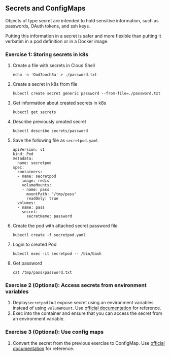 ## Secrets and ConfigMaps

Objects of type secret are intended to hold sensitive information, such as passwords, OAuth tokens, and ssh keys. 

Putting this information in a secret is safer and more flexible than putting it verbatim in a pod definition or in a Docker image.

### Exercise 1: Storing secrets in k8s

1. Create a file with secrets in Cloud Shell 
    ```
    echo -n 'Ood7ooch8a' > ./password.txt
    ```

1. Create a secret in k8s from file
    ```
    kubectl create secret generic password --from-file=./password.txt
    ```

1. Get information about created secrets in k8s
    ```
    kubectl get secrets
    ```

1. Describe previously created secret
    ```
    kubectl describe secrets/password
    ```
    
1. Save the following file as `secretpod.yaml`
    ```
    apiVersion: v1
    kind: Pod
    metadata:
      name: secretpod
    spec:
      containers:
      - name: secretpod
        image: redis
        volumeMounts:
        - name: pass
          mountPath: "/tmp/pass"
          readOnly: true
      volumes:
      - name: pass
        secret:
          secretName: password
    ```

1. Create the pod with attached secret password file
    ```
    kubectl create -f secretpod.yaml
    ```

1. Login to created Pod
    ```
    kubectl exec -it secretpod -- /bin/bash
    ```

1. Get password
    ```
    cat /tmp/pass/password.txt
    ```

### Exercise 2 (Optional): Access secrets from environment variables

1. Deploy`secretpod` but expose secret using an environment variables instead of using `volumeMount`. Use [official documentation](https://kubernetes.io/docs/concepts/configuration/secret/#using-secrets-as-environment-variables) for reference. 
1. Exec into the container and ensure that you can access the secret from an environment variable.

### Exercise 3 (Optional): Use config maps 
1. Convert the secret from the previous exercise to ConfigMap. Use [official documentation](https://kubernetes.io/docs/tasks/configure-pod-container/configure-pod-configmap/) for reference.

